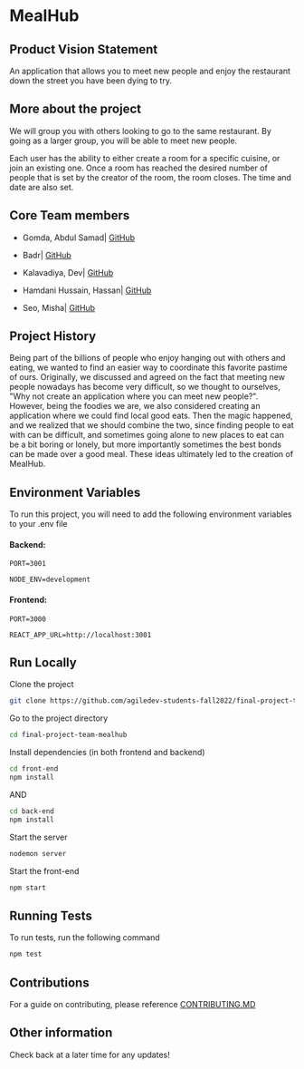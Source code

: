 # MealHub

## Product Vision Statement
An application that allows you to meet new people and enjoy the restaurant down the street you have been dying to try.

## More about the project 
We will group you with others looking to go to the same restaurant. By going as a larger group, you will be able to meet new people. 

Each user has the ability to either create a room for a specific cuisine, or join an existing one. Once a room has reached the desired number of people that is set by the creator of the room, the room closes. The time and date are also set.


## Core Team members
* Gomda, Abdul Samad| <a href="https://github.com/asgomda">GitHub</a></br>

* Badr| <a href="https://github.com/ubadr">GitHub</a></br>

* Kalavadiya, Dev| <a href="https://github.com/Dev-Kalavadia">GitHub</a></br>

* Hamdani Hussain, Hassan| <a href="https://github.com/hassanhamdani"> GitHub</a></br>

* Seo, Misha| <a href="https://github.com/mishaseo"> GitHub </a>

## Project History
Being part of the billions of people who enjoy hanging out with others and eating, we wanted to find an easier way to coordinate this favorite pastime of ours.  Originally, we discussed and agreed on the fact that meeting new people nowadays has become very difficult, so we thought to ourselves, "Why not create an application where you can meet new people?".  However, being the foodies we are, we also considered creating an application where we could find local good eats.  Then the magic happened, and we realized that we should combine the two, since finding people to eat with can be difficult, and sometimes going alone to new places to eat can be a bit boring or lonely, but more importantly sometimes the best bonds can be made over a good meal.  These ideas ultimately led to the creation of MealHub.

## Environment Variables

To run this project, you will need to add the following environment variables to your .env file

#### Backend:

`PORT=3001`

`NODE_ENV=development`

#### Frontend:

`PORT=3000`

`REACT_APP_URL=http://localhost:3001`

## Run Locally

Clone the project

```bash
git clone https://github.com/agiledev-students-fall2022/final-project-team-mealhub.git
```

Go to the project directory

```bash
cd final-project-team-mealhub
```

Install dependencies (in both frontend and backend)

```bash
cd front-end
npm install
```
AND
```bash
cd back-end
npm install
```

Start the server

```bash
nodemon server
```

Start the front-end

```bash
npm start
```


## Running Tests

To run tests, run the following command

```bash
npm test
```


## Contributions
For a guide on contributing, please reference <a href="https://github.com/agiledev-students-fall2022/final-project-team-mealhub/blob/master/CONTRIBUTING.md">CONTRIBUTING.MD</a>

## Other information
Check back at a later time for any updates!
